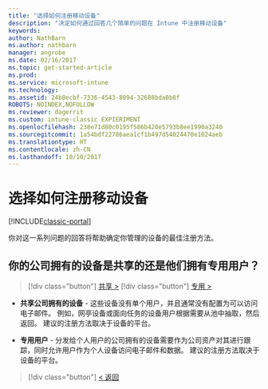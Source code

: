 ```yaml
---
title: "选择如何注册移动设备"
description: "决定如何通过回答几个简单的问题在 Intune 中注册移动设备"
keywords: 
author: NathBarn
ms.author: nathbarn
manager: angrobe
ms.date: 02/16/2017
ms.topic: get-started-article
ms.prod: 
ms.service: microsoft-intune
ms.technology: 
ms.assetid: 24b8ecbf-7336-4543-8094-32688bda0b8f
ROBOTS: NOINDEX,NOFOLLOW
ms.reviewer: dagerrit
ms.custom: intune-classic EXPIERIMENT
ms.openlocfilehash: 238e71d80c0195f586b420e5793b8ee1990a3240
ms.sourcegitcommit: 1a54bdf22786aea1cf1b497d54024470e1024aeb
ms.translationtype: HT
ms.contentlocale: zh-CN
ms.lasthandoff: 10/10/2017
---
```

# <a name="choose-how-to-enroll-mobile-devices"></a>选择如何注册移动设备

[!INCLUDE[classic-portal](../includes/classic-portal.md)]

你对这一系列问题的回答将帮助确定你管理的设备的最佳注册方法。

## <a name="are-your-company-owned-devices-shared-or-do-they-have-dedicated-users"></a>**你的公司拥有的设备是共享的还是他们拥有专用用户？**

> [!div class="button"]
[共享 >](choose-how-to-enroll-devices4.md)
> [!div class="button"]
[专用 >](choose-how-to-enroll-devices6.md)

- **共享公司拥有的设备** - 这些设备没有单个用户，并且通常没有配置为可以访问电子邮件。 例如，网亭设备或面向任务的设备用户根据需要从池中抽取，然后返回。 建议的注册方法取决于设备的平台。

- **专用用户** - 分发给个人用户的公司拥有的设备需要作为公司资产对其进行跟踪，同时允许用户作为个人设备访问电子邮件和数据。 建议的注册方法取决于设备的平台。

> [!div class="button"]
[< 返回](choose-how-to-enroll-devices1.md)

